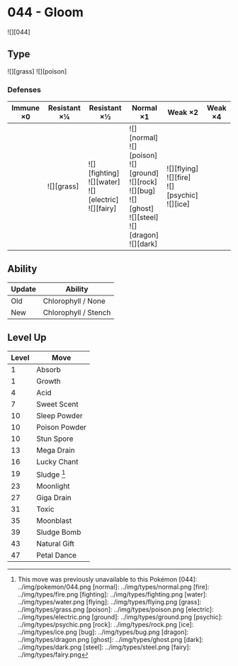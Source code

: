 # 044 - Gloom
![][044]

## Type

![][grass]  ![][poison]

### Defenses

Immune ×0 | Resistant ×¼   | Resistant ×½                                                   | Normal ×1                                                                                                                      | Weak ×2                                                  | Weak ×4
---       | ---            | ---                                                            | ---                                                                                                                            | ---                                                      | ---
&nbsp;    | ![][grass]<br> | ![][fighting]<br>![][water]<br>![][electric]<br>![][fairy]<br> | ![][normal]<br>![][poison]<br>![][ground]<br>![][rock]<br>![][bug]<br>![][ghost]<br>![][steel]<br>![][dragon]<br>![][dark]<br> | ![][flying]<br>![][fire]<br>![][psychic]<br>![][ice]<br> | &nbsp;

## Ability

Update | Ability
---    | ---
Old    | Chlorophyll / None
New    | Chlorophyll / Stench

## Level Up

Level | Move
---   | ---
1     | Absorb
1     | Growth
4     | Acid
7     | Sweet Scent
10    | Sleep Powder
10    | Poison Powder
10    | Stun Spore
13    | Mega Drain
16    | Lucky Chant
19    | Sludge [^1]
23    | Moonlight
27    | Giga Drain
31    | Toxic
35    | Moonblast
39    | Sludge Bomb
43    | Natural Gift
47    | Petal Dance

[^1]: This move was previously unavailable to this Pokémon
[044]: ../img/pokemon/044.png
[normal]: ../img/types/normal.png
[fire]: ../img/types/fire.png
[fighting]: ../img/types/fighting.png
[water]: ../img/types/water.png
[flying]: ../img/types/flying.png
[grass]: ../img/types/grass.png
[poison]: ../img/types/poison.png
[electric]: ../img/types/electric.png
[ground]: ../img/types/ground.png
[psychic]: ../img/types/psychic.png
[rock]: ../img/types/rock.png
[ice]: ../img/types/ice.png
[bug]: ../img/types/bug.png
[dragon]: ../img/types/dragon.png
[ghost]: ../img/types/ghost.png
[dark]: ../img/types/dark.png
[steel]: ../img/types/steel.png
[fairy]: ../img/types/fairy.png
